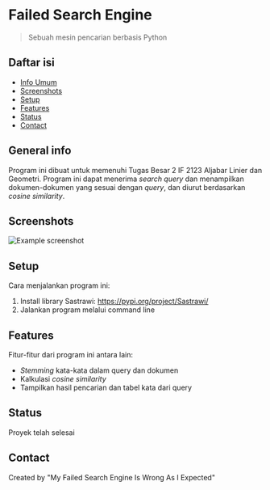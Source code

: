 # Failed Search Engine
> Sebuah mesin pencarian berbasis Python

## Daftar isi
* [Info Umum](#general-info)
* [Screenshots](#screenshots)
* [Setup](#setup)
* [Features](#features)
* [Status](#status)
* [Contact](#contact)

## General info
Program ini dibuat untuk memenuhi Tugas Besar 2 IF 2123 Aljabar Linier dan Geometri. Program ini dapat menerima _search query_ dan menampilkan dokumen-dokumen yang sesuai dengan _query_, dan diurut berdasarkan _cosine similarity_.

## Screenshots
![Example screenshot](./img/screenshot.png)

## Setup
Cara menjalankan program ini:
1. Install library Sastrawi: https://pypi.org/project/Sastrawi/
2. Jalankan program melalui command line

## Features
Fitur-fitur dari program ini antara lain:
* _Stemming_ kata-kata dalam query dan dokumen
* Kalkulasi _cosine similarity_
* Tampilkan hasil pencarian dan tabel kata dari query

## Status
Proyek telah selesai

## Contact
Created by "My Failed Search Engine Is Wrong As I Expected"
